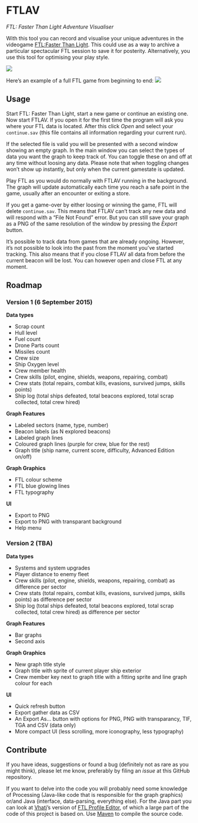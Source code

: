 # FTLAV
*FTL: Faster Than Light Adventure Visualiser*

With this tool you can record and visualise your unique adventures in the videogame [FTL:Faster Than Light](http://www.ftlgame.com/). This could use as a way to archive a particular spectacular FTL session to save it for posterity. Alternatively, you use this tool for optimising your play style.

<a href="https://raw.github.com/Niels-NTG/FTLAV/master/img/screenshot1.png"><img src="https://raw.github.com/Niels-NTG/FTLAV/master/img/screenshot1.png" /></a>

Here’s an example of a full FTL game from beginning to end:
<a href="https://raw.github.com/Niels-NTG/FTLAV/master/img/fullgame1.png"><img src="https://raw.github.com/Niels-NTG/FTLAV/master/img/fullgame1.png" /></a>

## Usage
Start FTL: Faster Than Light, start a new game or continue an existing one. Now start FTLAV. If you open it for the first time the program will ask you where your FTL data is located. After this click *Open* and select your `continue.sav` (this file contains all information regarding your current run). 

If the selected file is valid you will be presented with a second window showing an empty graph. In the main window you can select the types of data you want the graph to keep track of. You can toggle these on and off at any time without loosing any data. Please note that when toggling changes won’t show up instantly, but only when the current gamestate is updated.

Play FTL as you would do normally with FTLAV running in the background. The graph will update automatically each time you reach a safe point in the game, usually after an encounter or exiting a store.

If you get a game-over by either loosing or winning the game, FTL will delete `continue.sav`. This means that FTLAV can’t track any new data and will respond with a “File Not Found” error. But you can still save your graph as a PNG of the same resolution of the window by pressing the *Export* button.

It’s possible to track data from games that are already ongoing. However, it’s not possible to look into the past from the moment you’ve started tracking. This also means that if you close FTLAV all data from before the current beacon will be lost. You can however open and close FTL at any moment.

## Roadmap
### Version 1 (6 September 2015)
**Data types**

- Scrap count
- Hull level
- Fuel count
- Drone Parts count
- Missiles count
- Crew size
- Ship Oxygen level
- Crew member health
- Crew skills (pilot, engine, shields, weapons, repairing, combat)
- Crew stats (total repairs, combat kills, evasions, survived jumps, skills points)
- Ship log (total ships defeated, total beacons explored, total scrap collected, total crew hired)

**Graph Features**

- Labeled sectors (name, type, number)
- Beacon labels (as N explored beacons)
- Labeled graph lines
- Coloured graph lines (purple for crew, blue for the rest)
- Graph title (ship name, current score, difficulty, Advanced Edition on/off)

**Graph Graphics**

- FTL colour scheme
- FTL blue glowing lines
- FTL typography

**UI**

- Export to PNG
- Export to PNG with transparant background
- Help menu

### Version 2 (TBA)
**Data types**

- Systems and system upgrades
- Player distance to enemy fleet
- Crew skills (pilot, engine, shields, weapons, repairing, combat) as difference per sector
- Crew stats (total repairs, combat kills, evasions, survived jumps, skills points) as difference per sector
- Ship log (total ships defeated, total beacons explored, total scrap collected, total crew hired) as difference per sector

**Graph Features**

- Bar graphs
- Second axis

**Graph Graphics**

- New graph title style
- Graph title with sprite of current player ship exterior
- Crew member key next to graph title with a fitting sprite and line graph colour for each

**UI**

- Quick refresh button
- Export gather data as CSV
- An Export As… button with options for PNG, PNG with transparancy, TIF, TGA and CSV (data only)
- More compact UI (less scrolling, more iconography, less typography)


## Contribute
If you have ideas, suggestions or found a bug (definitely not as rare as you might think), please let me know, preferably by filing an *issue* at this GitHub repository.

If you want to delve into the code you will probably need some knowledge of Processing (Java-like code that is responsible for the graph graphics) or/and Java (interface, data-parsing, everything else). For the Java part you can look at [Vhati](https://github.com/Vhati)’s version of [FTL Profile Editor](https://github.com/Vhati/ftl-profile-editor), of which a large part of the code of this project is based on. Use [Maven](https://maven.apache.org/guides/getting-started/maven-in-five-minutes.html) to compile the source code.
